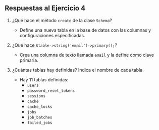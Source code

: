 ## Respuestas al Ejercicio 4

1. ¿Qué hace el método `create` de la clase `Schema`?
   - Define una nueva tabla en la base de datos con las columnas y configuraciones especificadas.

2. ¿Qué hace `$table->string('email')->primary();`?
   - Crea una columna de texto llamada `email` y la define como clave primaria.

3. ¿Cuántas tablas hay definidas? Indica el nombre de cada tabla.
   - Hay 11 tablas definidas:
     - `users`
     - `password_reset_tokens`
     - `sessions`
     - `cache`
     - `cache_locks`
     - `jobs`
     - `job_batches`
     - `failed_jobs`
